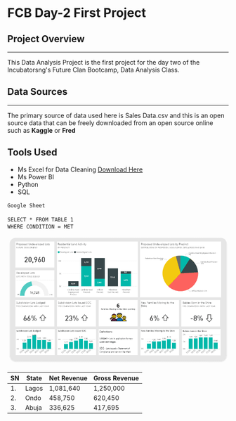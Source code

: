 # FCB Day-2 First Project
## Project Overview
---
This Data Analysis Project is the first project for the day two of the Incubatorsng's Future Clan Bootcamp, Data Analysis Class. 

## Data Sources
---
The primary source of data used here is Sales Data.csv and this is an open source data that can be freely downloaded from an open source online such as **Kaggle** or **Fred**

## Tools Used
- Ms Excel for Data Cleaning [Download Here](https://microsoft.com)
- Ms Power BI
- Python
- SQL


```
Google Sheet

SELECT * FROM TABLE 1
WHERE CONDITION = MET

```

![](Power-BI-Dashboard.png)

|SN |State | Net Revenue | Gross Revenue|
| -----| -----| -----| -----|
|1.| Lagos| 1,081,640 | 1,250,000 |
|2.| Ondo | 458,750 | 620,450 |
|3.| Abuja| 336,625 | 417,695 |


